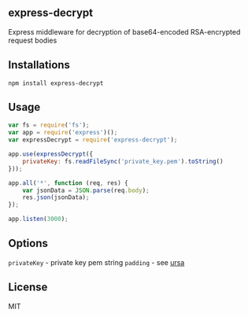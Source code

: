 ## express-decrypt

Express middleware for decryption of base64-encoded RSA-encrypted request bodies

## Installations

```
npm install express-decrypt
```

## Usage

```js
var fs = require('fs');
var app = require('express')();
var expressDecrypt = require('express-decrypt');

app.use(expressDecrypt({
	privateKey: fs.readFileSync('private_key.pem').toString()
}));

app.all('*', function (req, res) {
	var jsonData = JSON.parse(req.body);
	res.json(jsonData);
});

app.listen(3000);
```

## Options

`privateKey` - private key pem string
`padding` - see [ursa](https://github.com/quartzjer/ursa#constants)

## License

MIT
